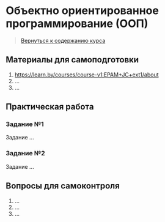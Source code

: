 Объектно ориентированное программирование (ООП)
====================

>
>[Вернуться к содержанию курса]({{site.baseurl}}/course/content)
>

Материалы для самоподготовки
---------------------
1. https://learn.by/courses/course-v1:EPAM+JC+ext1/about
2. ...
3. ...


Практическая работа
---------------------

### Задание №1
Задание ...



### Задание №2
Задание ...



Вопросы для самоконтроля
---------------------
1. ...
2. ...
3. ...
